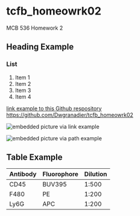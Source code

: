 # tcfb_homeowrk02
 MCB 536 Homework 2

## Heading Example

### List

1. Item 1
2. Item 2
3. Item 3
4. Item 4

[link example to this Github respository](https://github.com/Dwgranadier/tcfb_homeowrk02)
<https://github.com/Dwgranadier/tcfb_homeowrk02>

![embedded picture via link example](https://github.com/Dwgranadier/tcfb_homeowrk02/blob/master/images/casent.%20%20%20-%20%200191696%20Camponotus%20darwinii%20.jpg)

![embedded picture via path example](/Users/dgranadi/Desktop/tcfb-homework02/messy-project-directory/tcfb_homeowrk02/images)

## Table Example

|   Antibody| Fluorophore| Dilution  |
|-----------|------------|-----------|
|	CD45	| BUV395     |	 1:500	 |
|   F480    |    PE      |   1:200   |        
|   Ly6G    |    APC     |   1:200   |
